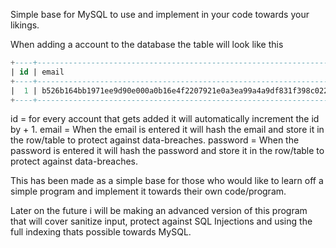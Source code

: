 Simple base for MySQL to use and implement in your code towards your likings.

When adding a account to the database the table will look like this

```sql
+----+------------------------------------------------------------------+----------+------------------------------------------------------------------+
| id | email                                                            | username | password                                                         |
+----+------------------------------------------------------------------+----------+------------------------------------------------------------------+
|  1 | b526b164bb1971ee9d90e000a0b16e4f2207921e0a3ea99a4a9df831f398c022 | xHookah  | 284d96fc795db926af662fde7c9b871009fd828877132899a16107fcc55a2624 |
+----+------------------------------------------------------------------+----------+------------------------------------------------------------------+
```

 id = for every account that gets added it will automatically increment the id by + 1.
 email = When the email is entered it will hash the email and store it in the row/table to protect against data-breaches.
 password = When the password is entered it will hash the password and store it in the row/table to protect against data-breaches.
 
 This has been made as a simple base for those who would like to learn off a simple program and implement it towards their own code/program.
 
 Later on the future i will be making an advanced version of this program that will cover sanitize input, protect against SQL Injections and using the full indexing thats possible towards MySQL.

